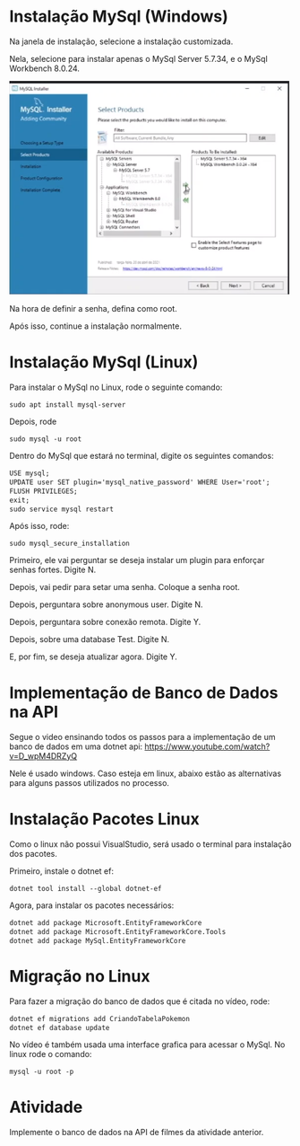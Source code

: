 # Instalação MySql (Windows)

Na janela de instalação, selecione a instalação customizada.

Nela, selecione para instalar apenas o MySql Server 5.7.34, e o MySql Workbench 8.0.24.

<img src="./imagens/instalacao_atividade4.png" width="500">

Na hora de definir a senha, defina como root.

Após isso, continue a instalação normalmente.

# Instalação MySql (Linux)

Para instalar o MySql no Linux, rode o seguinte comando:
```
sudo apt install mysql-server
```

Depois, rode
```
sudo mysql -u root
```

Dentro do MySql que estará no terminal, digite os seguintes comandos: 
```
USE mysql;
UPDATE user SET plugin='mysql_native_password' WHERE User='root';
FLUSH PRIVILEGES;
exit;
sudo service mysql restart
```
Após isso, rode:
```
sudo mysql_secure_installation
```

Primeiro, ele vai perguntar se deseja instalar um plugin para enforçar senhas fortes. Digite N.

Depois, vai pedir para setar uma senha. Coloque a senha root.

Depois, perguntara sobre anonymous user. Digite N.

Depois, perguntara sobre conexão remota. Digite Y.

Depois, sobre uma database Test. Digite N.

E, por fim, se deseja atualizar agora. Digite Y.
# Implementação de Banco de Dados na API

Segue o video ensinando todos os passos para a implementação de um banco de dados em uma dotnet api: https://www.youtube.com/watch?v=D_wpM4DRZyQ

Nele é usado windows. Caso esteja em linux, abaixo estão as alternativas para alguns passos utilizados no processo.

# Instalação Pacotes Linux

Como o linux não possui VisualStudio, será usado o terminal para instalação dos pacotes.

Primeiro, instale o dotnet ef:
```
dotnet tool install --global dotnet-ef
```

Agora, para instalar os pacotes necessários:
```
dotnet add package Microsoft.EntityFrameworkCore
dotnet add package Microsoft.EntityFrameworkCore.Tools
dotnet add package MySql.EntityFrameworkCore
```

# Migração no Linux

Para fazer a migração do banco de dados que é citada no vídeo, rode:
```
dotnet ef migrations add CriandoTabelaPokemon
dotnet ef database update
```
No vídeo é também usada uma interface grafica para acessar o MySql. No linux rode o comando:
```
mysql -u root -p
```



# Atividade

Implemente o banco de dados na API de filmes da atividade anterior.
